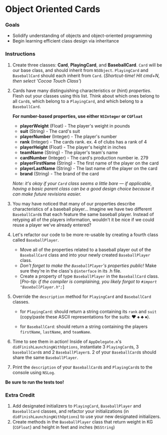 

Object Oriented Cards
=======

### Goals 

* Solidify understanding of objects and object-oriented programming
* Begin learning efficient class design via inheritance

### Instructions 

1. Create three classes: **Card**, **PlayingCard**, and **BaseballCard**. `Card` will be our base class, and should inherit from `NSObject`.  `PlayingCard` and `BaseballCard` should each inherit from `Card`. (*Shortcut-time! Hit cmd+N, then select 'Cocoa Touch Class'*)

2. Cards have many distinguishing characteristics or (hint) *properties*. Flesh out your classes using this list. Think about which ones belong to all `Card`s, which belong to a `PlayingCard`, and which belong to a `BaseballCard`.  

    **For number-based properties, use either `NSInteger` or `CGFloat`**
    *  **playerWeight** (Float) - The player's weight in pounds
    *  **suit** (String) - The card's suit
    *  **playerNumber** (Integer) - The player's number 
    *  **rank** (Integer) - The cards rank.  ex. 4 of clubs has a rank of 4  
    *  **playerHeight** (Float) - The player's height in inches
    *  **teamName** (String) - The player's team's name
    *  **cardNumber** (Integer) - The card's production number ie. 279 
    *  **playerFirstName** (String) - The first name of the player on the card 
    *  **playerLastName** (String) - The last name of the player on the card
    *  **brand** (String) - The brand of the card 

    *Note: it's okay if your `Card` class seems a little bare — if applicable, having a basic parent class can be a good design choice because it can make future revisions easier.*

3.    You may have noticed that many of our properties describe characteristics of a baseball player...  Imagine we have two different `BaseballCard`s that each feature the same baseball player. Instead of retyping all of the players information, wouldn't it be nice if we could reuse a player we've already entered? 

4.    Let's refactor our code to be more re-usable by creating a fourth class called `BaseballPlayer`.
	  * Move all of the properties related to a baseball player out of the `BaseballCard` class and into your newly created `BaseballPlayer` class. 
	  * *Don't forget to make the `BaseballPlayer`'s properties public!* Make sure they're in the class's `@interface` in its .h file.
	  * Create a property of type `BaseballPlayer` in the `BaseballCard` class. [*Pro-tip: if the compiler is complaining, you likely forgot to `#import "BaseballPlayer.h";`*]

5.    Override the `description` method for `PlayingCard` and `BaseballCard` classes.  
      * for `PlayingCard`: 
      should return a string containing its `rank` and `suit` (copy/paste these ASCII representations for the suits: ♥  ♠  ♣  ♦).

      * for `BaseballCard`: 
      should return a string containing the players `firstName`, `lastName`, and `teamName`. 

6.    Time to see them in action! Inside of `AppDelegate.m`'s `didFinishLaunchingWithOptions`, instantiate 3 `PlayingCard`s, 3 `baseballCard`s and 2 `BaseballPlayer`s.  2 of your `BaseballCard`s should share the same `BaseballPlayer`. 

7.    Print the `description` of your `BaseballCard`s and `PlayingCard`s to the console using `NSLog`.

**Be sure to run the tests too!**

### Extra Credit

1. Add designated initializers to `PlayingCard`, `BaseballPlayer` and `BaseballCard` classes, and refactor your initializations (in `didFinishLaunchingWithOptions`) to use your new designated initializers.
2. Create methods in the `BaseballPlayer` class that return weight in KG (`CGFloat`) and height in feet and inches (`NSString`)